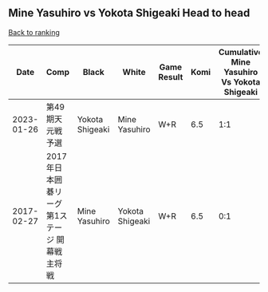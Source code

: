 ## Mine Yasuhiro vs Yokota Shigeaki Head to head

[Back to ranking](../../index.md)




| **Date** | **Comp** | **Black** | **White** | **Game Result** | **Komi** | **Cumulative Mine Yasuhiro Vs Yokota Shigeaki** | **Mine Yasuhiro Streak** | **Yokota Shigeaki Streak** | 
| --- | --- | --- | --- | --- | --- | --- | --- | --- |
| 2023-01-26 | 第49期天元戦予選 | Yokota Shigeaki | Mine Yasuhiro | W+R | 6.5 | 1:1 | 1 | 0 | 
| 2017-02-27 | 2017年日本囲碁リーグ第1ステージ 開幕戦主将戦 | Mine Yasuhiro | Yokota Shigeaki | W+R | 6.5 | 0:1 | 0 | 1 |




